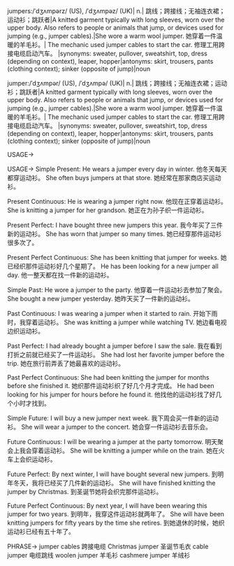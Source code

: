 jumpers:/ˈdʒʌmpərz/ (US), /ˈdʒʌmpəz/ (UK)| n.| 跳线；跨接线；无袖连衣裙；运动衫；跳跃者|A knitted garment typically with long sleeves, worn over the upper body.  Also refers to people or animals that jump, or devices used for jumping (e.g., jumper cables).|She wore a warm wool jumper. 她穿着一件温暖的羊毛衫。| The mechanic used jumper cables to start the car.  修理工用跨接电缆启动汽车。 |synonyms: sweater, pullover, sweatshirt, top, dress (depending on context), leaper, hopper|antonyms: skirt, trousers, pants (clothing context); sinker (opposite of jump)|noun


jumper:/ˈdʒʌmpər/ (US), /ˈdʒʌmpə/ (UK)| n.| 跳线；跨接线；无袖连衣裙；运动衫；跳跃者|A knitted garment typically with long sleeves, worn over the upper body.  Also refers to people or animals that jump, or devices used for jumping (e.g., jumper cables).|She wore a warm wool jumper. 她穿着一件温暖的羊毛衫。| The mechanic used jumper cables to start the car.  修理工用跨接电缆启动汽车。 |synonyms: sweater, pullover, sweatshirt, top, dress (depending on context), leaper, hopper|antonyms: skirt, trousers, pants (clothing context); sinker (opposite of jump)|noun



USAGE->

USAGE->
Simple Present:
He wears a jumper every day in winter. 他冬天每天都穿运动衫。
She often buys jumpers at that store. 她经常在那家商店买运动衫。

Present Continuous:
He is wearing a jumper right now. 他现在正穿着运动衫。
She is knitting a jumper for her grandson. 她正在为孙子织一件运动衫。

Present Perfect:
I have bought three new jumpers this year. 我今年买了三件新的运动衫。
She has worn that jumper so many times. 她已经穿那件运动衫很多次了。

Present Perfect Continuous:
She has been knitting that jumper for weeks. 她已经织那件运动衫好几个星期了。
He has been looking for a new jumper all day. 他一整天都在找一件新的运动衫。

Simple Past:
He wore a jumper to the party. 他穿着一件运动衫去参加了聚会。
She bought a new jumper yesterday. 她昨天买了一件新的运动衫。

Past Continuous:
I was wearing a jumper when it started to rain. 开始下雨时，我穿着运动衫。
She was knitting a jumper while watching TV. 她边看电视边织运动衫。

Past Perfect:
I had already bought a jumper before I saw the sale. 我在看到打折之前就已经买了一件运动衫。
She had lost her favorite jumper before the trip. 她在旅行前弄丢了她最喜欢的运动衫。

Past Perfect Continuous:
She had been knitting the jumper for months before she finished it.  她织那件运动衫织了好几个月才完成。
He had been looking for his jumper for hours before he found it. 他找他的运动衫找了好几个小时才找到。


Simple Future:
I will buy a new jumper next week. 我下周会买一件新的运动衫。
She will wear a jumper to the concert. 她会穿一件运动衫去音乐会。

Future Continuous:
I will be wearing a jumper at the party tomorrow. 明天聚会上我会穿着运动衫。
She will be knitting a jumper while on the train.  她在火车上会织运动衫。


Future Perfect:
By next winter, I will have bought several new jumpers. 到明年冬天，我将已经买了几件新的运动衫。
She will have finished knitting the jumper by Christmas. 到圣诞节她将会织完那件运动衫。

Future Perfect Continuous:
By next year, I will have been wearing this jumper for two years. 到明年，我穿这件运动衫就两年了。
She will have been knitting jumpers for fifty years by the time she retires. 到她退休的时候，她织运动衫已经有五十年了。


PHRASE->
jumper cables  跨接电缆
Christmas jumper 圣诞节毛衣
cable jumper 电缆跳线
woolen jumper 羊毛衫
cashmere jumper 羊绒衫


